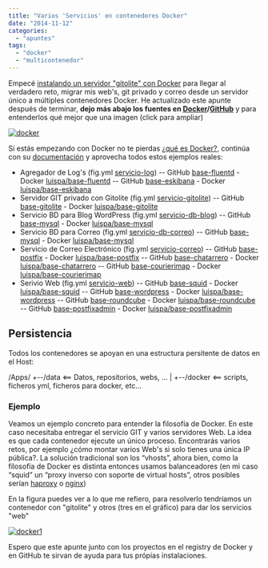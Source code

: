 ```yaml
---
title: "Varios 'Servicios' en contenedores Docker"
date: "2014-11-12"
categories: 
  - "apuntes"
tags: 
  - "docker"
  - "multicontenedor"
---
```


Empecé [instalando un servidor "gitolite" con Docker](https://www.luispa.com/?p=184) para llegar al verdadero reto, migrar mis web's, git privado y correo desde un servidor único a múltiples contenedores Docker. He actualizado este apunte después de terminar, **dejo más abajo los fuentes en [Docker](https://hub.docker.com/u/luispa/)/[GitHub](https://github.com/LuisPalacios)** y para entenderlos qué mejor que una imagen (click para ampliar)

[![docker](https://www.luispa.com/wp-content/uploads/2015/01/docker1-1024x908.png)](https://www.luispa.com/wp-content/uploads/2015/01/docker1.png)

Si estás empezando con Docker no te pierdas [¿qué es Docker?](https://www.docker.com/whatisdocker/), continúa con su [documentación](https://docs.docker.com/) y aprovecha todos estos ejemplos reales:

- Agregador de Log's (fig.yml [servicio-log](https://github.com/LuisPalacios/servicio-log)) -- GitHub [base-fluentd](https://github.com/LuisPalacios/base-fluentd) - Docker [luispa/base-fluentd](https://registry.hub.docker.com/u/luispa/base-fluentd/) -- GitHub [base-eskibana](https://github.com/LuisPalacios/base-eskibana) - Docker [luispa/base-eskibana](https://registry.hub.docker.com/u/luispa/base-eskibana/)
- Servidor GIT privado con Gitolite (fig.yml [servicio-gitolite](https://github.com/LuisPalacios/servicio-gitolite)) -- GitHub [base-gitolite](https://github.com/LuisPalacios/base-gitolite) - Docker [luispa/base-gitolite](https://registry.hub.docker.com/u/luispa/base-gitolite/)
- Servicio BD para Blog WordPress (fig.yml [servicio-db-blog](https://github.com/LuisPalacios/servicio-db-blog)) -- GitHub [base-mysql](https://github.com/LuisPalacios/base-mysql) - Docker [luispa/base-mysql](https://registry.hub.docker.com/u/luispa/base-mysql/)
- Servicio BD para Correo (fig.yml [servicio-db-correo](https://github.com/LuisPalacios/servicio-db-correo)) -- GitHub [base-mysql](https://github.com/LuisPalacios/base-mysql) - Docker [luispa/base-mysql](https://registry.hub.docker.com/u/luispa/base-mysql/)
- Servicio de Correo Electrónico (fig.yml [servicio-correo](https://github.com/LuisPalacios/servicio-correo)) -- GitHub [base-postfix](https://github.com/LuisPalacios/base-postfix) - Docker [luispa/base-postfix](https://registry.hub.docker.com/u/luispa/base-postfix/) -- GitHub [base-chatarrero](https://github.com/LuisPalacios/base-chatarrero) - Docker [luispa/base-chatarrero](https://registry.hub.docker.com/u/luispa/base-chatarrero/) -- GitHub [base-courierimap](https://github.com/LuisPalacios/base-courierimap) - Docker [luispa/base-courierimap](https://registry.hub.docker.com/u/luispa/base-courierimap/)
- Serivio Web (fig.yml [servicio-web](https://github.com/LuisPalacios/servicio-web)) -- GitHub [base-squid](https://github.com/LuisPalacios/base-squid) - Docker [luispa/base-squid](https://registry.hub.docker.com/u/luispa/base-squid/) -- GitHub [base-wordpress](https://github.com/LuisPalacios/base-wordpress) - Docker [luispa/base-wordpress](https://registry.hub.docker.com/u/luispa/base-wordpress/) -- GitHub [base-roundcube](https://github.com/LuisPalacios/base-roundcube) - Docker [luispa/base-roundcube](https://registry.hub.docker.com/u/luispa/base-roundcube/) -- GitHub [base-postfixadmin](https://github.com/LuisPalacios/base-postfixadmin) - Docker [luispa/base-postfixadmin](https://registry.hub.docker.com/u/luispa/base-postfixadmin/)

## Persistencia

Todos los contenedores se apoyan en una estructura persitente de datos en el Host:

 
/Apps/
     +--/data    <== Datos, repositorios, webs, ...
     |
     +--/docker  <== scripts, ficheros yml, ficheros para docker, etc... 
 

### Ejemplo

Veamos un ejemplo concreto para entender la filosofía de Docker. En este caso necesitaba entregar el servicio GIT y varios servidores Web. La idea es que cada contenedor ejecute un único proceso. Encontrarás varios retos, por ejemplo ¿cómo montar varios Web's si solo tienes una única IP pública?. La solución tradicional son los “vhosts”, ahora bien, como la filosofía de Docker es distinta entonces usamos balanceadores (en mi caso “squid” un “proxy inverso con soporte de virtual hosts”, otros posibles serían [haproxy](http://www.haproxy.org/) o [nginx](http://nginx.org/))

En la figura puedes ver a lo que me refiero, para resolverlo tendríamos un contenedor con "gitolite" y otros (tres en el gráfico) para dar los servicios "web"

[![docker1](https://www.luispa.com/wp-content/uploads/2014/12/docker1-1024x848.png)](https://www.luispa.com/wp-content/uploads/2014/12/docker1.png)

Espero que este apunte junto con los proyectos en el registry de Docker y en GitHub te sirvan de ayuda para tus própias instalaciones.
